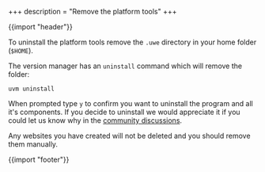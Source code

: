 +++
description = "Remove the platform tools"
+++

{{import "header"}}

To uninstall the platform tools remove the `.uwe` directory in your home folder (`$HOME`).

The version manager has an `uninstall` command which will remove the folder:

```text
uvm uninstall
```

When prompted type `y` to confirm you want to uninstall the program and all it's components. If you decide to uninstall we would appreciate it if you could let us know why in the [community discussions](https://github.com/uwe-app/community/discussions).

Any websites you have created will not be deleted and you should remove them manually.

{{import "footer"}}
